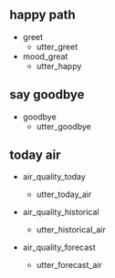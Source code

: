 ## happy path
* greet
  - utter_greet
* mood_great
  - utter_happy

## say goodbye
* goodbye
  - utter_goodbye

## today air
* air_quality_today
  - utter_today_air
  
* air_quality_historical
  - utter_historical_air
  
* air_quality_forecast
  - utter_forecast_air
